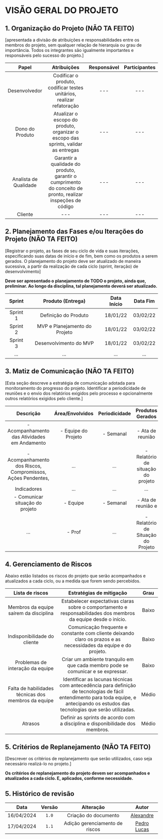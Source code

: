 # VISÃO GERAL DO PROJETO

## 1. Organização do Projeto (NÃO TA FEITO)

[apresentada a divisão de atribuições e responsabilidades entre os membros do projeto, sem qualquer relação de hierarquia ou grau de importância. Todos os integrantes são igualmente importantes e responsáveis pelo sucesso do projeto.]

|         Papel         |                                                 Atribuições                                                 | Responsável | Participantes |
| :-------------------: | :---------------------------------------------------------------------------------------------------------: | :---------: | :-----------: |
|     Desenvolvedor     |                    Codificar o produto, codificar testes unitários, realizar refatoração                    |    _---_    |     _---_     |
|    Dono do Produto    |             Atualizar o escopo do produto, organizar o escopo das sprints, validar as entregas              |    _---_    |     _---_     |
| Analista de Qualidade | Garantir a qualidade do produto, garantir o cumprimento do conceito de pronto, realizar inspeções de código |    _---_    |     _---_     |
|        Cliente        |                                                    _---_                                                    |    _---_    |     _---_     |

## 2. Planejamento das Fases e/ou Iterações do Projeto (NÃO TA FEITO)

[Registrar o projeto, as fases de seu ciclo de vida e suas iterações, especificando suas datas de início e de fim, bem como os produtos a serem gerados.
O planejamento do projeto deve ser atualizado de maneira sucessiva, a partir da realização de cada ciclo (sprint, iteração) de desenvolvimento]

**Deve ser apresentado o planejamento de TODO o projeto, ainda que, preliminar. Ao longo da disciplina, tal planejamento deverá ser atualizado.**

|  Sprint  |       Produto (Entrega)       | Data Início | Data Fim |
| :------: | :---------------------------: | :---------: | :------: |
| Sprint 1 |     Definição do Produto      |  18/01/22   | 03/02/22 |
| Sprint 2 | MVP e Planejamento do Projeto |  18/01/22   | 03/02/22 |
| Sprint 3 |    Desenvolvimento do MVP     |  18/01/22   | 03/02/22 |
|  _..._   |             _..._             |    _..._    |  _..._   |

## 3. Matiz de Comunicação (NÃO TA FEITO)

[Esta seção descreve a estratégia de comunicação adotada para monitoramento do progresso do projeto. Identificar a periodicidade de reuniões e o envio dos relatórios exigidos pelo processo e opcionalmente outros relatórios exigidos pelo cliente.]

|                          Descrição                          |   Área/Envolvidos   | Periodicidade |          Produtos Gerados          |
| :---------------------------------------------------------: | :-----------------: | :-----------: | :--------------------------------: |
|        - Acompanhamento das Atividades em Andamento         | - Equipe do Projeto |   - Semanal   |          - Ata de reunião          |
| - Acompanhamento dos Riscos, Compromissos, Ações Pendentes, |        _..._        |     _..._     | - Relatório de situação do projeto |
|                         Indicadores                         |        _..._        |     _..._     |               _..._                |
|               - Comunicar situação do projeto               |      - Equipe       |   - Semanal   |         - Ata de reunião e         |
|                            _..._                            |       - Prof        |     _..._     | - Relatório de Situação do Projeto |

## 4. Gerenciamento de Riscos

Abaixo estão listados os riscos do projeto que serão acompanhados e atualizados a cada ciclo, ou a medida que forem sendo percebidos.

|                   Lista de riscos                   |                                                                               Estratégias de mitigação                                                                                | Grau  |
| :-------------------------------------------------: | :-----------------------------------------------------------------------------------------------------------------------------------------------------------------------------------: | :---: |
|       Membros da equipe saírem da disciplina        |                                    Estabelecer expectativas claras sobre o comportamento e responsabilidades dos membros da equipe desde o início.                                    | Baixo |
|            Indisponibilidade do cliente             |                                   Comunicação frequente e constante com cliente deixando claro os prazos e as necessidades da equipe e do projeto.                                    | Baixo |
|          Problemas de interação da equipe           |                                                   Criar um ambiente tranquilo em que cada membro pode se comunicar e se expressar.                                                    | Baixo |
| Falta de habilidades técnicas dos membros da equipe | Identificar as lacunas técnicas com antecedência para definição de tecnologias de fácil entendimento para toda equipe, e antecipando os estudos das tecnologias que serão utilizadas. | Médio |
|                       Atrasos                       |                                                     Definir as sprints de acordo com a disciplina e disponibilidade dos membros.                                                      | Médio |

## 5. Critérios de Replanejamento (NÃO TA FEITO)

[Descrever os critérios de replanejamento que serão utilizados, caso seja necessário realizá-lo no projeto.]

**Os critérios de replanejamento do projeto devem ser acompanhados e atualizados a cada ciclo. E, aplicados, conforme necessidade.**

## 5. Histórico de revisão

|    Data    | Versão |           Alteração            |                    Autor                    |
| :--------: | :----: | :----------------------------: | :-----------------------------------------: |
| 16/04/2024 | `1.0`  |      Criação do documento      |   [Alexandre](https://github.com/zzzBECK)   |
| 17/04/2024 | `1.1`  | Adição gerenciamento de riscos | [Pedro Lucas](https://github.com/lucasdray) |
